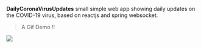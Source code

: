 **DailyCoronaVirusUpdates**
small simple web app showing daily updates on the COVID-19 virus, based on reactjs and spring websocket.

> A Gif Demo !!

![](coronaupdates.gif)

